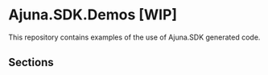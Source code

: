 # Ajuna.SDK.Demos [WIP]

This repository contains examples of the use of Ajuna.SDK generated code. 


## Sections


